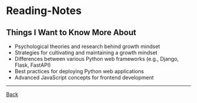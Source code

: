 # Reading-Notes

## Things I Want to Know More About

- Psychological theories and research behind growth mindset
- Strategies for cultivating and maintaining a growth mindset
- Differences between various Python web frameworks (e.g., Django, Flask, FastAPI)
- Best practices for deploying Python web applications
- Advanced JavaScript concepts for frontend development

---

[Back](Cryptography.md)
